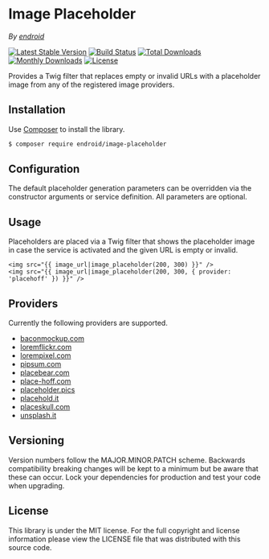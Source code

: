 # Image Placeholder

*By [endroid](https://endroid.nl/)*

[![Latest Stable Version](http://img.shields.io/packagist/v/endroid/image-placeholder.svg)](https://packagist.org/packages/endroid/image-placeholder)
[![Build Status](http://img.shields.io/travis/endroid/image-placeholder.svg)](http://travis-ci.org/endroid/image-placeholder)
[![Total Downloads](http://img.shields.io/packagist/dt/endroid/image-placeholder.svg)](https://packagist.org/packages/endroid/image-placeholder)
[![Monthly Downloads](http://img.shields.io/packagist/dm/endroid/image-placeholder.svg)](https://packagist.org/packages/endroid/image-placeholder)
[![License](http://img.shields.io/packagist/l/endroid/image-placeholder.svg)](https://packagist.org/packages/endroid/image-placeholder)

Provides a Twig filter that replaces empty or invalid URLs with a placeholder
image from any of the registered image providers.

## Installation

Use [Composer](https://getcomposer.org/) to install the library.

``` bash
$ composer require endroid/image-placeholder
```

## Configuration

The default placeholder generation parameters can be overridden via the
constructor arguments or service definition. All parameters are optional.

## Usage

Placeholders are placed via a Twig filter that shows the placeholder image in
case the service is activated and the given URL is empty or invalid.

``` twig
<img src="{{ image_url|image_placeholder(200, 300) }}" />
<img src="{{ image_url|image_placeholder(200, 300, { provider: 'placehoff' }) }}" />
```

## Providers

Currently the following providers are supported.

* [baconmockup.com](https://baconmockup.com/)
* [loremflickr.com](http://loremflickr.com/)
* [lorempixel.com](http://lorempixel.com/)
* [pipsum.com](http://pipsum.com/)
* [placebear.com](http://placebear.com/)
* [place-hoff.com](http://place-hoff.com/)
* [placeholder.pics](https://placeholder.pics/)
* [placehold.it](http://placehold.it/)
* [placeskull.com](http://placeskull.com/)
* [unsplash.it](http://unsplash.it/)

## Versioning

Version numbers follow the MAJOR.MINOR.PATCH scheme. Backwards compatibility
breaking changes will be kept to a minimum but be aware that these can occur.
Lock your dependencies for production and test your code when upgrading.

## License

This library is under the MIT license. For the full copyright and license
information please view the LICENSE file that was distributed with this source code.
